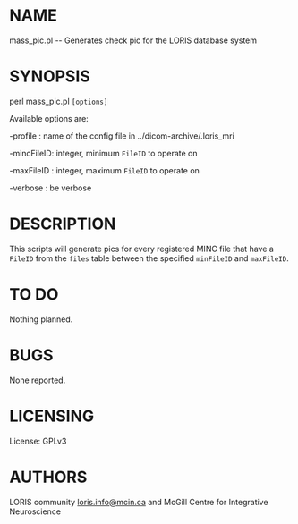 # NAME

mass\_pic.pl -- Generates check pic for the LORIS database system

# SYNOPSIS

perl mass\_pic.pl `[options]`

Available options are:

\-profile   : name of the config file in ../dicom-archive/.loris\_mri

\-mincFileID: integer, minimum `FileID` to operate on

\-maxFileID : integer, maximum `FileID` to operate on

\-verbose   : be verbose

# DESCRIPTION

This scripts will generate pics for every registered MINC file that have
a `FileID` from the `files` table between the specified `minFileID`
and `maxFileID`.

# TO DO

Nothing planned.

# BUGS

None reported.

# LICENSING

License: GPLv3

# AUTHORS

LORIS community <loris.info@mcin.ca> and McGill Centre for Integrative Neuroscience
